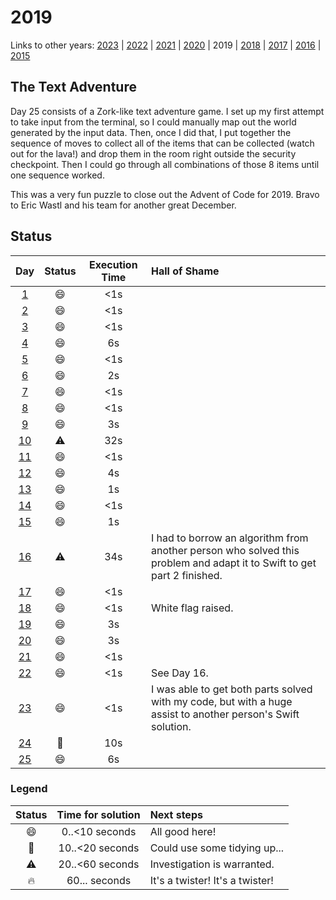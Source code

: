 # 2019

Links to other years: 
[2023](https://github.com/Wave39/AdventOfCode/blob/master/AdventOfCode/Puzzles/2023/README.md) |
[2022](https://github.com/Wave39/AdventOfCode/blob/master/AdventOfCode/Puzzles/2022/README.md) |
[2021](https://github.com/Wave39/AdventOfCode/blob/master/AdventOfCode/Puzzles/2021/README.md) |
[2020](https://github.com/Wave39/AdventOfCode/blob/master/AdventOfCode/Puzzles/2020/README.md) |
2019 |
[2018](https://github.com/Wave39/AdventOfCode/blob/master/AdventOfCode/Puzzles/2018/README.md) |
[2017](https://github.com/Wave39/AdventOfCode/blob/master/AdventOfCode/Puzzles/2017/README.md) |
[2016](https://github.com/Wave39/AdventOfCode/blob/master/AdventOfCode/Puzzles/2016/README.md) |
[2015](https://github.com/Wave39/AdventOfCode/blob/master/AdventOfCode/Puzzles/2015/README.md)

## The Text Adventure
Day 25 consists of a Zork-like text adventure game.
I set up my first attempt to take input from the terminal, so I could manually map out the world generated by the input data.
Then, once I did that, I put together the sequence of moves to collect all of the items that can be collected (watch out for the lava!) and drop them in
the room right outside the security checkpoint.
Then I could go through all combinations of those 8 items until one sequence worked.

This was a very fun puzzle to close out the Advent of Code for 2019. Bravo to Eric Wastl and his team for another great December.

## Status

| Day | Status | Execution Time | Hall of Shame |
| :---: | :---: | :---: | :--- |
| [1](https://adventofcode.com/2020/day/1) | :smile: | <1s |
| [2](https://adventofcode.com/2020/day/2) | :smile: | <1s |
| [3](https://adventofcode.com/2020/day/3) | :smile: | <1s |
| [4](https://adventofcode.com/2020/day/4) | :smile: | 6s |
| [5](https://adventofcode.com/2020/day/5) | :smile: | <1s |
| [6](https://adventofcode.com/2020/day/6) | :smile: | 2s |
| [7](https://adventofcode.com/2020/day/7) | :smile: | <1s |
| [8](https://adventofcode.com/2020/day/8) | :smile: | <1s |
| [9](https://adventofcode.com/2020/day/9) | :smile: | 3s |
| [10](https://adventofcode.com/2020/day/10) | :warning: | 32s |
| [11](https://adventofcode.com/2020/day/11) | :smile: | <1s |
| [12](https://adventofcode.com/2020/day/12) | :smile: | 4s |
| [13](https://adventofcode.com/2020/day/13) | :smile: | 1s |
| [14](https://adventofcode.com/2020/day/14) | :smile: | <1s |
| [15](https://adventofcode.com/2020/day/15) | :smile: | 1s |
| [16](https://adventofcode.com/2020/day/16) | :warning: | 34s | I had to borrow an algorithm from another person who solved this problem and adapt it to Swift to get part 2 finished. |
| [17](https://adventofcode.com/2020/day/17) | :smile: | <1s |
| [18](https://adventofcode.com/2020/day/18) | :smile: | <1s | White flag raised. |
| [19](https://adventofcode.com/2020/day/19) | :smile: | 3s | 
| [20](https://adventofcode.com/2020/day/20) | :smile: | 3s |
| [21](https://adventofcode.com/2020/day/21) | :smile: | <1s |
| [22](https://adventofcode.com/2020/day/22) | :smile: | <1s | See Day 16. |
| [23](https://adventofcode.com/2020/day/23) | :smile: | <1s | I was able to get both parts solved with my code, but with a huge assist to another person's Swift solution. |
| [24](https://adventofcode.com/2020/day/24) | :eyes: | 10s |
| [25](https://adventofcode.com/2020/day/25) | :smile: | 6s |

### Legend

| Status | Time for solution | Next steps |
| :---: | :---: | :--- |
| :smile: | 0..<10 seconds | All good here! |
| :eyes: | 10..<20 seconds | Could use some tidying up... |
| :warning: | 20..<60 seconds | Investigation is warranted. |
| :fire: | 60... seconds | It's a twister! It's a twister! |
